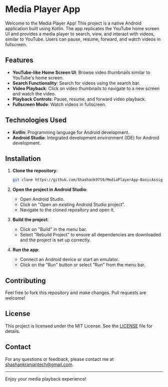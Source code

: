 # Media Player App

Welcome to the Media Player App! This project is a native Android application built using Kotlin. The app replicates the YouTube home screen UI and provides a media player to search, view, and interact with videos, similar to YouTube. Users can pause, resume, forward, and watch videos in fullscreen.

## Features

- **YouTube-like Home Screen UI**: Browse video thumbnails similar to YouTube's home screen.
- **Search Functionality**: Search for videos using the search bar.
- **Video Playback**: Click on video thumbnails to navigate to a new screen and watch the video.
- **Playback Controls**: Pause, resume, and forward video playback.
- **Fullscreen Mode**: Watch videos in fullscreen.

## Technologies Used

- **Kotlin**: Programming language for Android development.
- **Android Studio**: Integrated development environment (IDE) for Android development.

## Installation

1. **Clone the repository**:

    ```bash
    git clone https://github.com/Shashank9759/MediaPlayerApp-BasicAssignment.git
    ```

2. **Open the project in Android Studio**:

    - Open Android Studio.
    - Click on "Open an existing Android Studio project".
    - Navigate to the cloned repository and open it.

3. **Build the project**:

    - Click on "Build" in the menu bar.
    - Select "Rebuild Project" to ensure all dependencies are downloaded and the project is set up correctly.

4. **Run the app**:

    - Connect an Android device or start an emulator.
    - Click on the "Run" button or select "Run" from the menu bar.

## Contributing

Feel free to fork this repository and make changes. Pull requests are welcome!

## License

This project is licensed under the MIT License. See the [LICENSE](LICENSE) file for details.

## Contact

For any questions or feedback, please contact me at [shashankranjantech@gmail.com](mailto:shashankranjantech@gmail.com).

---

Enjoy your media playback experience!
